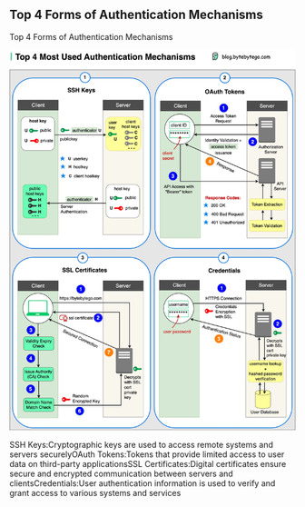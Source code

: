 ## Top 4 Forms of Authentication Mechanisms
Top 4 Forms of Authentication Mechanisms<p>
  <img src="../images/top4-most-used-auth.jpg" />
</p>
SSH Keys:Cryptographic keys are used to access remote systems and servers securelyOAuth Tokens:Tokens that provide limited access to user data on third-party applicationsSSL Certificates:Digital certificates ensure secure and encrypted communication between servers and clientsCredentials:User authentication information is used to verify and grant access to various systems and services